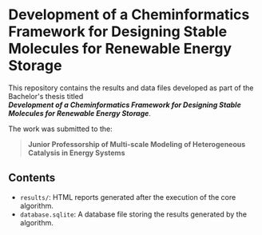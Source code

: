 # Development of a Cheminformatics Framework for Designing Stable Molecules for Renewable Energy Storage

This repository contains the results and data files developed as part of the Bachelor's thesis titled  
**_Development of a Cheminformatics Framework for Designing Stable Molecules for Renewable Energy Storage_**.

The work was submitted to the:

> **Junior Professorship of Multi-scale Modeling of Heterogeneous Catalysis in Energy Systems**

## Contents

- `results/`: HTML reports generated after the execution of the core algorithm.
- `database.sqlite`: A database file storing the results generated by the algorithm.
